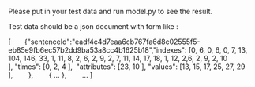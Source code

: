 Please put  in  your  test  data  and  run  model.py  to  see  the  result.

Test  data  should  be  a  json  document  with  form  like :

[      
{"sentenceId":"eadf4c4d7eaa6cb767fa6d8c02555f5-eb85e9fb6ec57b2dd9ba53a8cc4b1625b18","indexes": [0, 6, 0, 6,
0, 7, 13, 104, 146, 33, 1, 11, 8, 2, 6, 2, 9, 2, 7, 11, 14, 17, 18, 1, 12, 2,6, 2, 9, 2, 10 ], "times": [0, 2, 4 ],  "attributes": [23, 10 ], "values": [13, 15, 17,
25, 27, 29 ],       
},       
{ ... },       
...
]

